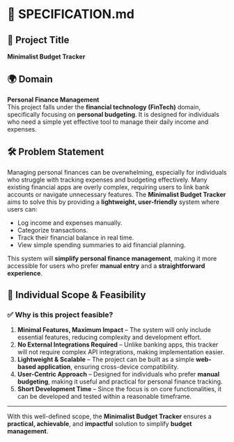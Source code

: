 # 📄 SPECIFICATION.md  

## 📌 Project Title  
**Minimalist Budget Tracker**  

## 🌍 Domain  
**Personal Finance Management**  
This project falls under the **financial technology (FinTech)** domain, specifically focusing on **personal budgeting**. It is designed for individuals who need a simple yet effective tool to manage their daily income and expenses.  

## 🛠️ Problem Statement  
Managing personal finances can be overwhelming, especially for individuals who struggle with tracking expenses and budgeting effectively. Many existing financial apps are overly complex, requiring users to link bank accounts or navigate unnecessary features. The **Minimalist Budget Tracker** aims to solve this by providing a **lightweight, user-friendly** system where users can:  
- Log income and expenses manually.  
- Categorize transactions.  
- Track their financial balance in real time.  
- View simple spending summaries to aid financial planning.  

This system will **simplify personal finance management**, making it more accessible for users who prefer **manual entry** and a **straightforward experience**.  

## 🎯 Individual Scope & Feasibility  
### ✅ **Why is this project feasible?**  
1. **Minimal Features, Maximum Impact** – The system will only include essential features, reducing complexity and development effort.  
2. **No External Integrations Required** – Unlike banking apps, this tracker will not require complex API integrations, making implementation easier.  
3. **Lightweight & Scalable** – The project can be built as a simple **web-based application**, ensuring cross-device compatibility.  
4. **User-Centric Approach** – Designed for individuals who prefer **manual budgeting**, making it useful and practical for personal finance tracking.  
5. **Short Development Time** – Since the focus is on core functionalities, it can be developed and tested within a reasonable timeframe.  

---

With this well-defined scope, the **Minimalist Budget Tracker** ensures a **practical, achievable**, and **impactful** solution to simplify **budget management**.  
